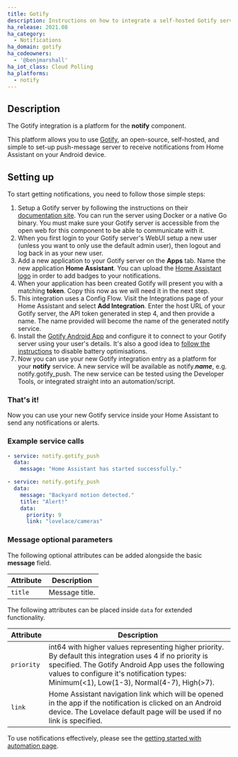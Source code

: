 ```yaml
---
title: Gotify
description: Instructions on how to integrate a self-hosted Gotify service with your Home Assistant notifications.
ha_release: 2021.08
ha_category:
  - Notifications
ha_domain: gotify
ha_codeowners:
  - '@benjmarshall'
ha_iot_class: Cloud Polling
ha_platforms:
  - notify
---
```


## Description

The Gotify integration is a platform for the **notify** component.

This platform allows you to use [Gotify](https://gotify.net/), an open-source, self-hosted, and simple to set-up push-message server to receive notifications from Home Assistant on your Android device.

## Setting up

To start getting notifications, you need to follow those simple steps:

1. Setup a Gotify server by following the instructions on their [documentation site](https://gotify.net/docs/install). You can run the server using Docker or a native Go binary. You must make sure your Gotify server is accessible from the open web for this component to be able to communicate with it.
2. When you first login to your Gotify server's WebUI setup a new user (unless you want to only use the default admin user), then logout and log back in as your new user.
3. Add a new application to your Gotify server on the **Apps** tab. Name the new application **Home Assistant**. You can upload the [Home Assistant logo](https://github.com/home-assistant/brands/raw/master/core_integrations/_homeassistant/icon.png) in order to add badges to your notifications.
4. When your application has been created Gotify will present you with a matching **token**. Copy this now as we will need it in the next step.
5. This integration uses a Config Flow. Visit the Integrations page of your Home Assistant and select **Add Integration**. Enter the host URL of your Gotify server, the API token generated in step 4, and then provide a name. The name provided will become the name of the generated notify service.
6. Install the [Gotify Android App](https://github.com/gotify/android) and configure it to connect to your Gotify server using your user's details. It's also a good idea to [follow the instructions](https://github.com/gotify/android#disable-battery-optimization) to disable battery optimisations.
7. Now you can use your new Gotify integration entry as a platform for your **notify** service. A new service will be available as notify.***name***, e.g. notify.gotify_push. The new service can be tested using the Developer Tools, or integrated straight into an automation/script.

### That's it!

Now you can use your new Gotify service inside your Home Assistant to send any notifications or alerts.

### Example service calls

```yaml
- service: notify.gotify_push
  data:
    message: "Home Assistant has started successfully."
```

```yaml
- service: notify.gotify_push
  data:
    message: "Backyard motion detected."
    title: "Alert!"
    data:
      priority: 9
      link: "lovelace/cameras"
```

### Message optional parameters

The following optional attributes can be added alongside the basic **message** field.

| Attribute  | Description
| ---------- | -----------
| `title`    | Message title.

The following attributes can be placed inside `data` for extended functionality.

| Attribute  | Description
| ---------- | -----------
| `priority` | int64 with higher values representing higher priority. By default this integration uses 4 if no priority is specified. The Gotify Android App uses the following values to configure it's notification types: Minimum(<1), Low(1-3), Normal(4-7), High(>7).
| `link`   | Home Assistant navigation link which will be opened in the app if the notification is clicked on an Android device. The Lovelace default page will be used if no link is specified.

To use notifications effectively, please see the [getting started with automation page](/getting-started/automation/).
